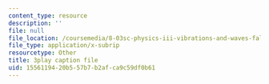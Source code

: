 ```yaml
---
content_type: resource
description: ''
file: null
file_location: /coursemedia/8-03sc-physics-iii-vibrations-and-waves-fall-2016/1556119420b557b7b2afca9c59df0b61_Dlhma3z57SA.vtt
file_type: application/x-subrip
resourcetype: Other
title: 3play caption file
uid: 15561194-20b5-57b7-b2af-ca9c59df0b61
---
```

